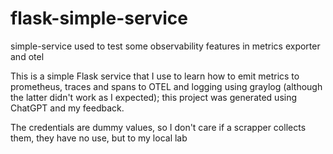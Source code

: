 # flask-simple-service
simple-service used to test some observability features in metrics exporter and otel

This is a simple Flask service that I use to learn how to emit metrics to prometheus, traces and spans to OTEL and logging using graylog (although the latter didn't work as I expected); this project was generated using ChatGPT and my feedback.

The credentials are dummy values, so I don't care if a scrapper collects them, they have no use, but to my local lab
